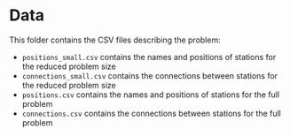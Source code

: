 # Data
This folder contains the CSV files describing the problem:
* `positions_small.csv` contains the names and positions of stations for the reduced problem size
* `connections_small.csv` contains the connections between stations for the reduced problem size
* `positions.csv` contains the names and positions of stations for the full problem
* `connections.csv` contains the connections between stations for the full problem